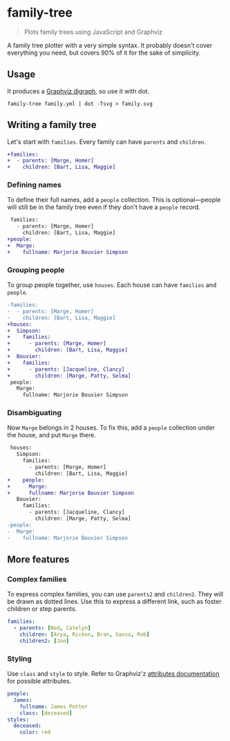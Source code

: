 # family-tree

> Plots family trees using JavaScript and Graphviz

A family tree plotter with a very simple syntax. It probably doesn't cover everything you need, but covers 90% of it for the sake of simplicity.

## Usage

It produces a [Graphviz digraph](http://www.graphviz.org/content/dot-language), so use it with dot.

```
family-tree family.yml | dot -Tsvg > family.svg
```

## Writing a family tree

Let's start with `families`. Every family can have `parents` and `children`.

```diff
+families:
+  - parents: [Marge, Homer]
+    children: [Bart, Lisa, Maggie]
```

### Defining names

To define their full names, add a `people` collection. This is optional—people will still be in the family tree even if they don't have a `people` record.

```diff
 families:
   - parents: [Marge, Homer]
     children: [Bart, Lisa, Maggie]
+people:
+  Marge:
+    fullname: Marjorie Bouvier Simpson
```

### Grouping people

To group people together, use `houses`. Each house can have `families` and `people`.

```diff
-families:
-  - parents: [Marge, Homer]
-    children: [Bart, Lisa, Maggie]
+houses:
+  Simpson:
+    families:
+      - parents: [Marge, Homer]
+        children: [Bart, Lisa, Maggie]
+  Bouvier:
+    families:
+      - parents: [Jacqueline, Clancy]
+        children: [Marge, Patty, Selma]
 people:
   Marge:
     fullname: Marjorie Bouvier Simpson
```

### Disambiguating

Now `Marge` belongs in 2 houses. To fix this, add a `people` collection under the house, and put `Marge` there.

```diff
 houses:
   Simpson:
     families:
       - parents: [Marge, Homer]
         children: [Bart, Lisa, Maggie]
+    people:
+      Marge:
+      fullname: Marjorie Bouvier Simpson
   Bouvier:
     families:
       - parents: [Jacqueline, Clancy]
         children: [Marge, Patty, Selma]
-people:
-  Marge:
-    fullname: Marjorie Bouvier Simpson
```

## More features

### Complex families

To express complex families, you can use `parents2` and `children2`. They will be drawn as dotted lines. Use this to express a different link, such as foster children or step parents.

```yml
families:
  - parents: [Ned, Catelyn]
    children: [Arya, Rickon, Bran, Sansa, Rob]
    children2: [Jon]
```

### Styling

Use `class` and `style` to style. Refer to Graphviz'z [attributes documentation](http://graphviz.org/doc/info/attrs.html) for possible attributes.

```yml
people:
  James:
    fullname: James Potter
    class: [deceased]
styles:
  deceased:
    color: red
```
